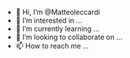 - 👋 Hi, I’m @Matteoleccardi
- 👀 I’m interested in ...
- 🌱 I’m currently learning ...
- 💞️ I’m looking to collaborate on ...
- 📫 How to reach me ...

<!---
Matteoleccardi/Matteoleccardi is a ✨ special ✨ repository because its `README.md` (this file) appears on your GitHub profile.
You can click the Preview link to take a look at your changes.
--->
